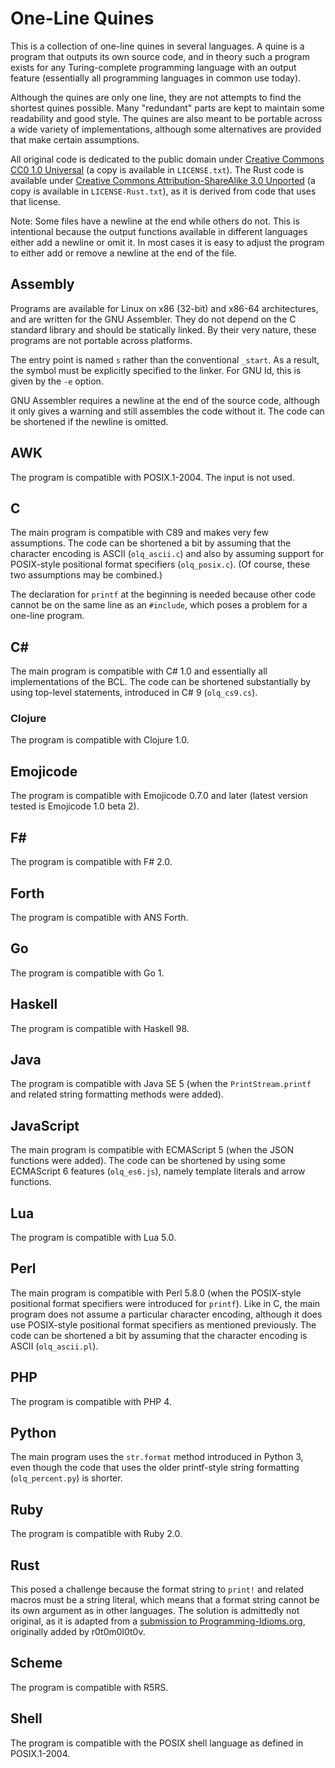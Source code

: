 # One-Line Quines

This is a collection of one-line quines in several languages. A quine is a program that outputs its own source code, and in theory such a program exists for any Turing-complete programming language with an output feature (essentially all programming languages in common use today).

Although the quines are only one line, they are not attempts to find the shortest quines possible. Many "redundant" parts are kept to maintain some readability and good style. The quines are also meant to be portable across a wide variety of implementations, although some alternatives are provided that make certain assumptions.

All original code is dedicated to the public domain under [Creative Commons CC0 1.0 Universal](https://creativecommons.org/publicdomain/zero/1.0/) (a copy is available in `LICENSE.txt`). The Rust code is available under [Creative Commons Attribution-ShareAlike 3.0 Unported](https://creativecommons.org/licenses/by-sa/3.0/) (a copy is available in `LICENSE-Rust.txt`), as it is derived from code that uses that license.

Note: Some files have a newline at the end while others do not. This is intentional because the output functions available in different languages either add a newline or omit it. In most cases it is easy to adjust the program to either add or remove a newline at the end of the file.

## Assembly

Programs are available for Linux on x86 (32-bit) and x86-64 architectures, and are written for the GNU Assembler. They do not depend on the C standard library and should be statically linked. By their very nature, these programs are not portable across platforms.

The entry point is named `s` rather than the conventional `_start`. As a result, the symbol must be explicitly specified to the linker. For GNU ld, this is given by the `-e` option.

GNU Assembler requires a newline at the end of the source code, although it only gives a warning and still assembles the code without it. The code can be shortened if the newline is omitted.

## AWK

The program is compatible with POSIX.1-2004. The input is not used.

## C

The main program is compatible with C89 and makes very few assumptions. The code can be shortened a bit by assuming that the character encoding is ASCII (`olq_ascii.c`) and also by assuming support for POSIX-style positional format specifiers (`olq_posix.c`). (Of course, these two assumptions may be combined.)

The declaration for `printf` at the beginning is needed because other code cannot be on the same line as an `#include`, which poses a problem for a one-line program.

## C#

The main program is compatible with C# 1.0 and essentially all implementations of the BCL. The code can be shortened substantially by using top-level statements, introduced in C# 9 (`olq_cs9.cs`).

### Clojure

The program is compatible with Clojure 1.0.

## Emojicode

The program is compatible with Emojicode 0.7.0 and later (latest version tested is Emojicode 1.0 beta 2).

## F#

The program is compatible with F# 2.0.

## Forth

The program is compatible with ANS Forth.

## Go

The program is compatible with Go 1.

## Haskell

The program is compatible with Haskell 98.

## Java

The program is compatible with Java SE 5 (when the `PrintStream.printf` and related string formatting methods were added).

## JavaScript

The main program is compatible with ECMAScript 5 (when the JSON functions were added). The code can be shortened by using some ECMAScript 6 features (`olq_es6.js`), namely template literals and arrow functions.

## Lua

The program is compatible with Lua 5.0.

## Perl

The main program is compatible with Perl 5.8.0 (when the POSIX-style positional format specifiers were introduced for `printf`). Like in C, the main program does not assume a particular character encoding, although it does use POSIX-style positional format specifiers as mentioned previously. The code can be shortened a bit by assuming that the character encoding is ASCII (`olq_ascii.pl`).

## PHP

The program is compatible with PHP 4.

## Python

The main program uses the `str.format` method introduced in Python 3, even though the code that uses the older printf-style string formatting (`olq_percent.py`) is shorter.

## Ruby

The program is compatible with Ruby 2.0.

## Rust

This posed a challenge because the format string to `print!` and related macros must be a string literal, which means that a format string cannot be its own argument as in other languages. The solution is admittedly not original, as it is adapted from a [submission to Programming-Idioms.org](https://www.programming-idioms.org/idiom/182/quine-program/4063/rust), originally added by r0t0m0l0t0v.

## Scheme

The program is compatible with R5RS.

## Shell

The program is compatible with the POSIX shell language as defined in POSIX.1-2004.